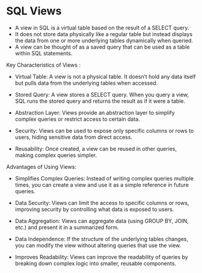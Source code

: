 # SQL Views

- A view in SQL is a virtual table based on the result of a SELECT query. 
- It does not store data physically like a regular table but instead displays the data from one or more underlying tables dynamically when queried. 
- A view can be thought of as a saved query that can be used as a table within SQL statements.

Key Characteristics of Views :

- Virtual Table: A view is not a physical table. It doesn’t hold any data itself but pulls data from the underlying tables when accessed.

- Stored Query: A view stores a SELECT query. When you query a view, SQL runs the stored query and returns the result as if it were a table.

- Abstraction Layer: Views provide an abstraction layer to simplify complex queries or restrict access to certain data.

- Security: Views can be used to expose only specific columns or rows to users, hiding sensitive data from direct access.

- Reusability: Once created, a view can be reused in other queries, making complex queries simpler.

Advantages of Using Views:

- Simplifies Complex Queries: Instead of writing complex queries multiple times, you can create a view and use it as a simple reference in future queries.

- Data Security: Views can limit the access to specific columns or rows, improving security by controlling what data is exposed to users.

- Data Aggregation: Views can aggregate data (using GROUP BY, JOIN, etc.) and present it in a summarized form.

- Data Independence: If the structure of the underlying tables changes, you can modify the view without altering queries that use the view.

- Improves Readability: Views can improve the readability of queries by breaking down complex logic into smaller, reusable components.